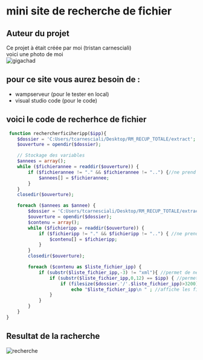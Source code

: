 # mini site de recherche de fichier 
## Auteur du projet
Ce projet à était créée par moi (tristan carnesciali)</br>
voici une photo de moi</br>
![gigachad](https://i.kym-cdn.com/photos/images/newsfeed/002/143/785/bca.jpg)

## pour ce site vous aurez besoin de :
- wampserveur (pour le tester en local)
- visual studio code (pour le code) 

## voici le code de recherhce de fichier 

```php
 function rechercherficiheripp($ipp){
    $dossier = 'C:Users/tcarnesciali/Desktop/RM_RECUP_TOTALE/extract';
    $ouverture = opendir($dossier);

    // Stockage des variables
    $annees = array();
    while ($fichierannee = readdir($ouverture)) {
        if ($fichierannee != "." && $fichierannee != "..") {//ne prend pas en compte ses fichier invisible
            $annees[] = $fichierannee;
        }
    }
    closedir($ouverture);

    foreach ($annees as $annee) {
        $dossier = 'C:Users/tcarnesciali/Desktop/RM_RECUP_TOTALE/extract/'.$annee.'';//cherche les fichier corespondent dans dossier (avec le foreach)
        $ouverture = opendir($dossier);
        $contenu = array();
        while ($fichieripp = readdir($ouverture)) {
            if ($fichieripp != "." && $fichieripp != "..") { //ne prend pas en compte ses fichier invisible
                $contenu[] = $fichieripp;
            }
        }
        closedir($ouverture);

        foreach ($contenu as $liste_fichier_ipp) {
            if (substr($liste_fichier_ipp,-3) != "xml"){ //permet de ne pas prendre en compte les fichier xml
                if (substr($liste_fichier_ipp,0,12) == $ipp) { //permet de verifier si il y a un numéro du fichier qui correspond avec qu'on a rentrée à la page d'avant
                    if (filesize($dossier.'/'.$liste_fichier_ipp)>3200) //ne prend pas en compte les fichier qui moins de 3200 octet
                        echo "$liste_fichier_ipp\n " ; //affiche les fichier trouvés
                }
            }
        }
    }
}
```

## Resultat de la racherche

![recherche](https://www.zupimages.net/up/21/35/bzqn.png)



